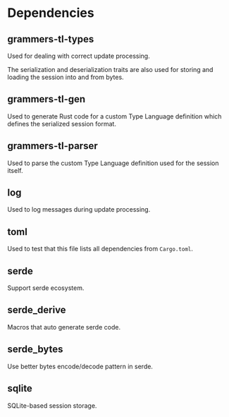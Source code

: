 # Dependencies

## grammers-tl-types

Used for dealing with correct update processing.

The serialization and deserialization traits are also used for storing and loading the session
into and from bytes.

## grammers-tl-gen

Used to generate Rust code for a custom Type Language definition which defines the serialized
session format.

## grammers-tl-parser

Used to parse the custom Type Language definition used for the session itself.

## log

Used to log messages during update processing.

## toml

Used to test that this file lists all dependencies from `Cargo.toml`.

## serde

Support serde ecosystem.

## serde_derive

Macros that auto generate serde code.

## serde_bytes

Use better bytes encode/decode pattern in serde.

## sqlite

SQLite-based session storage.
